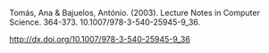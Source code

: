 Tomás, Ana & Bajuelos, António. (2003). Lecture Notes in Computer Science. 364-373. 10.1007/978-3-540-25945-9_36.

http://dx.doi.org/10.1007/978-3-540-25945-9_36